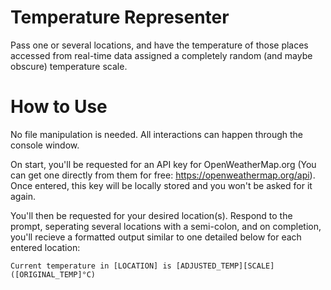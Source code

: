 # Temperature Representer
 Pass one or several locations, and have the temperature of those places accessed from real-time data assigned a completely random (and maybe obscure) temperature scale.

# How to Use
No file manipulation is needed. All interactions can happen through the console window.

On start, you'll be requested for an API key for OpenWeatherMap.org (You can get one directly from them for free: https://openweathermap.org/api).
Once entered, this key will be locally stored and you won't be asked for it again.

You'll then be requested for your desired location(s).
Respond to the prompt, seperating several locations with a semi-colon, and on completion, you'll recieve a formatted output similar to one detailed below for each entered location:
```
Current temperature in [LOCATION] is [ADJUSTED_TEMP][SCALE] ([ORIGINAL_TEMP]°C)
```